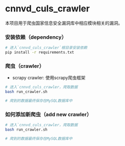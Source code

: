 # cnnvd_culs_crawler

本项目用于爬虫国家信息安全漏洞库中相应模块相关的漏洞。

### 安装依赖（dependency）

  ```bash
  # 进入`cnnvd_culs_crawler`根目录安装依赖
  pip install -r requirements.txt
  ```
### 爬虫（crawler）
  - scrapy crawler: 使用scrapy爬虫框架

  ```bash
  # 进入`cnnvd_culs_crawler，爬取数据
  bash run_crawler.sh

  # 爬到的数据最终保存在MySQL数据库中
  ```
### 如何添加新爬虫（add new crawler）
  ```bash
  # 进入`cnnvd_culs_crawler，爬取数据
  bash run_crawler.sh

  # 爬到的数据最终保存在MySQL数据库中
  ```